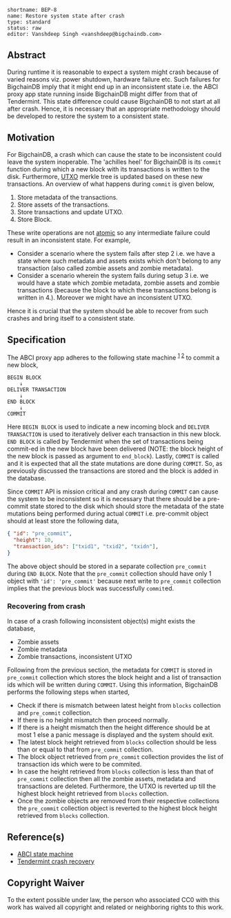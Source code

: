 ```
shortname: BEP-8
name: Restore system state after crash
type: standard
status: raw
editor: Vanshdeep Singh <vanshdeep@bigchaindb.com>
```

## Abstract
During runtime it is reasonable to expect a system might crash because of varied reasons viz. power shutdown, hardware failure etc. Such failures for BigchainDB imply that it might end up in an inconsistent state i.e. the ABCI proxy app state running inside BigchainDB might differ from that of Tendermint. This state difference could cause BigchainDB to not start at all after crash. Hence, it is necessary that an appropriate methodology should be developed to restore the system to a consistent state.


## Motivation
For BigchainDB, a crash which can cause the state to be inconsistent could leave the system inoperable. The 'achilles heel' for BigchainDB is its `commit` function during which a new block with its transactions is written to the disk. Furthermore, [UTXO](https://bitcoin.org/en/glossary/unspent-transaction-output) merkle tree is updated based on these new transactions. An overview of what happens during `commit` is given below,

1. Store metadata of the transactions.
1. Store assets of the transactions.
1. Store transactions and update UTXO.
1. Store Block.

These write operations are not [atomic](https://en.wikipedia.org/wiki/ACID) so any intermediate failure could result in an inconsistent state. For example, 

- Consider a scenario where the system fails after step 2 i.e. we have a state where such metadata and assets exists which don't belong to any transaction (also called zombie assets and zombie metadata).
- Consider a scenario wherein the system fails during setup 3 i.e. we would have a state which zombie metadata, zombie assets and zombie transactions (because the block to which these transactions belong is written in 4.). Moreover we might have an inconsistent UTXO.

Hence it is crucial that the system should be able to recover from such crashes and bring itself to a consistent state.


## Specification
The ABCI proxy app adheres to the following state machine <sup>[1](https://tendermint.readthedocs.io/en/master/introduction.html#intro-to-abci) [2](https://tendermint.readthedocs.io/en/master/app-development.html)</sup> to commit a new block,

```
BEGIN BLOCK
    ↓
DELIVER TRANSACTION
    ↓
END BLOCK
    ↓
COMMIT
```

Here `BEGIN BLOCK` is used to indicate a new incoming block and `DELIVER TRANSACTION` is used to iteratively deliver each transaction in this new block. `END BLOCK` is called by Tendermint when the set of transactions being commit-ed in the new block have been delivered (NOTE: the block height of the new block is passed as argument to `end_block`). Lastly, `COMMIT` is called and it is expected that all the state mutations are done during `COMMIT`. So, as previously discussed the transactions are stored and the block is added in the database.

Since `COMMIT` API is mission critical and any crash during `COMMIT` can cause the system to be inconsistent so it is necessary that there should be a pre-commit state stored to the disk which should store the metadata of the state mutations being performed during actual `COMMIT` i.e. pre-commit object should at least store the following data,

```json
{ "id": "pre_commit",
  "height": 10,
  "transaction_ids": ["txid1", "txid2", "txidn"],
}
```

The above object should be stored in a separate collection `pre_commit` during `END BLOCK`. Note that the `pre_commit` collection should have only 1 object with `'id': 'pre_commit'` because next write to `pre_commit` collection implies that the previous block was successfully `commit`ed. 

### Recovering from crash
In case of a crash following inconsistent object(s) might exists the database,

- Zombie assets
- Zombie metadata
- Zombie transactions, inconsistent UTXO

Following from the previous section, the metadata for `COMMIT` is stored in `pre_commit` collection which stores the block height and a list of transaction ids which will be written during `COMMIT`. Using this information, BigchainDB performs the following steps when started,

- Check if there is mismatch between latest height from `blocks` collection and `pre_commit` collection.
- If there is no height mismatch then proceed normally.
- If there is a height mismatch then the height difference should be at most 1 else a panic message is displayed and the system should exit.
- The latest block height retrieved from `blocks` collection should be less than or equal to that from `pre_commit` collection.
- The block object retrieved from `pre_commit` collection provides the list of transaction ids which were to be commited.
- In case the height retrieved from `blocks` collection is less than that of `pre_commit` collection then all the zombie assets, metadata and transactions are deleted. Furthermore, the UTXO is reverted up till the highest block height retrieved from `blocks` collection.
- Once the zombie objects are removed from their respective collections the `pre_commit` collection object is reverted to the highest block height retrieved from `blocks` collection.


## Reference(s)
- [ABCI state machine](http://tendermint.readthedocs.io/projects/tools/en/master/app-development.html#blockchain-protocol)
- [Tendermint crash recovery](https://github.com/tendermint/tendermint/issues/1254)


## Copyright Waiver
To the extent possible under law, the person who associated CC0 with this work has waived all copyright and related or neighboring rights to this work.
